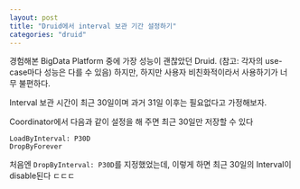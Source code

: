 ```yaml
---
layout: post
title: "Druid에서 interval 보관 기간 설정하기"
categories: "druid"
---
```


경험해본 BigData Platform 중에 가장 성능이 괜찮았던 Druid. (참고: 각자의 use-case마다 성능은 다를 수 있음) 하지만, 하지만 사용자 비친화적이라서 사용하기가 너무 불편하다.

Interval 보관 시간이 최근 30일이며 과거 31일 이후는 필요없다고 가정해보자.

Coordinator에서 다음과 같이 설정을 해 주면 최근 30일만 저장할 수 있다

```
LoadByInterval: P30D
DropByForever
```

처음엔 `DropByInterval: P30D`를 지정했었는데, 이렇게 하면 최근 30일의 Interval이 disable된다 ㄷㄷㄷ
